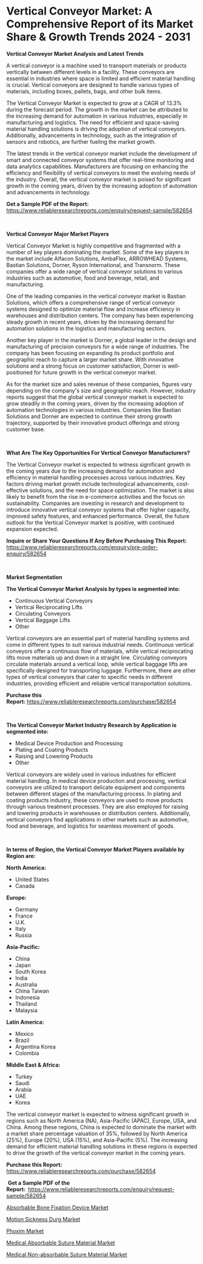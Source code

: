 <p><h1>Vertical Conveyor Market: A Comprehensive Report of its Market Share & Growth Trends 2024 - 2031</h1></p><p><strong>Vertical Conveyor Market Analysis and Latest Trends</strong></p>
<p><p>A vertical conveyor is a machine used to transport materials or products vertically between different levels in a facility. These conveyors are essential in industries where space is limited and efficient material handling is crucial. Vertical conveyors are designed to handle various types of materials, including boxes, pallets, bags, and other bulk items.</p><p>The Vertical Conveyor Market is expected to grow at a CAGR of 13.3% during the forecast period. The growth in the market can be attributed to the increasing demand for automation in various industries, especially in manufacturing and logistics. The need for efficient and space-saving material handling solutions is driving the adoption of vertical conveyors. Additionally, advancements in technology, such as the integration of sensors and robotics, are further fueling the market growth.</p><p>The latest trends in the vertical conveyor market include the development of smart and connected conveyor systems that offer real-time monitoring and data analytics capabilities. Manufacturers are focusing on enhancing the efficiency and flexibility of vertical conveyors to meet the evolving needs of the industry. Overall, the vertical conveyor market is poised for significant growth in the coming years, driven by the increasing adoption of automation and advancements in technology.</p></p>
<p><strong>Get a Sample PDF of the Report:&nbsp;</strong> <a href="https://www.reliableresearchreports.com/enquiry/request-sample/582654">https://www.reliableresearchreports.com/enquiry/request-sample/582654</a></p>
<p>&nbsp;</p>
<p><strong>Vertical Conveyor Major Market Players</strong></p>
<p><p>Vertical Conveyor Market is highly competitive and fragmented with a number of key players dominating the market. Some of the key players in the market include Alfacon Solutions, AmbaFlex, ARROWHEAD Systems, Bastian Solutions, Dorner, Ryson International, and Transnorm. These companies offer a wide range of vertical conveyor solutions to various industries such as automotive, food and beverage, retail, and manufacturing.</p><p>One of the leading companies in the vertical conveyor market is Bastian Solutions, which offers a comprehensive range of vertical conveyor systems designed to optimize material flow and increase efficiency in warehouses and distribution centers. The company has been experiencing steady growth in recent years, driven by the increasing demand for automation solutions in the logistics and manufacturing sectors.</p><p>Another key player in the market is Dorner, a global leader in the design and manufacturing of precision conveyors for a wide range of industries. The company has been focusing on expanding its product portfolio and geographic reach to capture a larger market share. With innovative solutions and a strong focus on customer satisfaction, Dorner is well-positioned for future growth in the vertical conveyor market.</p><p>As for the market size and sales revenue of these companies, figures vary depending on the company's size and geographic reach. However, industry reports suggest that the global vertical conveyor market is expected to grow steadily in the coming years, driven by the increasing adoption of automation technologies in various industries. Companies like Bastian Solutions and Dorner are expected to continue their strong growth trajectory, supported by their innovative product offerings and strong customer base.</p></p>
<p>&nbsp;</p>
<p><strong>What Are The Key Opportunities For Vertical Conveyor Manufacturers?</strong></p>
<p><p>The Vertical Conveyor market is expected to witness significant growth in the coming years due to the increasing demand for automation and efficiency in material handling processes across various industries. Key factors driving market growth include technological advancements, cost-effective solutions, and the need for space optimization. The market is also likely to benefit from the rise in e-commerce activities and the focus on sustainability. Companies are investing in research and development to introduce innovative vertical conveyor systems that offer higher capacity, improved safety features, and enhanced performance. Overall, the future outlook for the Vertical Conveyor market is positive, with continued expansion expected.</p></p>
<p><strong>Inquire or Share Your Questions If Any Before Purchasing This Report:</strong> <a href="https://www.reliableresearchreports.com/enquiry/pre-order-enquiry/582654">https://www.reliableresearchreports.com/enquiry/pre-order-enquiry/582654</a></p>
<p>&nbsp;</p>
<p><strong>Market Segmentation</strong></p>
<p><strong>The Vertical Conveyor Market Analysis by types is segmented into:</strong></p>
<p><ul><li>Continuous Vertical Conveyors</li><li>Vertical Reciprocating Lifts</li><li>Circulating Conveyors</li><li>Vertical Baggage Lifts</li><li>Other</li></ul></p>
<p><p>Vertical conveyors are an essential part of material handling systems and come in different types to suit various industrial needs. Continuous vertical conveyors offer a continuous flow of materials, while vertical reciprocating lifts move materials up and down in a straight line. Circulating conveyors circulate materials around a vertical loop, while vertical baggage lifts are specifically designed for transporting luggage. Furthermore, there are other types of vertical conveyors that cater to specific needs in different industries, providing efficient and reliable vertical transportation solutions.</p></p>
<p><strong>Purchase this Report:&nbsp;</strong><a href="https://www.reliableresearchreports.com/purchase/582654">https://www.reliableresearchreports.com/purchase/582654</a></p>
<p>&nbsp;</p>
<p><strong>The Vertical Conveyor Market Industry Research by Application is segmented into:</strong></p>
<p><ul><li>Medical Device Production and Processing</li><li>Plating and Coating Products</li><li>Raising and Lowering Products</li><li>Other</li></ul></p>
<p><p>Vertical conveyors are widely used in various industries for efficient material handling. In medical device production and processing, vertical conveyors are utilized to transport delicate equipment and components between different stages of the manufacturing process. In plating and coating products industry, these conveyors are used to move products through various treatment processes. They are also employed for raising and lowering products in warehouses or distribution centers. Additionally, vertical conveyors find applications in other markets such as automotive, food and beverage, and logistics for seamless movement of goods.</p></p>
<p>&nbsp;</p>
<p><strong>In terms of Region, the Vertical Conveyor Market Players available by Region are:</strong></p>
<p>
    <p> <strong> North America: </strong>
        <ul>
            <li>United States</li>
            <li>Canada</li>
        </ul>
        </p> 
    <p> <strong> Europe: </strong>
        <ul>
            <li>Germany</li>
            <li>France</li>
            <li>U.K.</li>
            <li>Italy</li>
            <li>Russia</li>
        </ul>
        </p> 
    <p> <strong> Asia-Pacific: </strong>
        <ul>
            <li>China</li>
            <li>Japan</li>
            <li>South Korea</li>
            <li>India</li>
            <li>Australia</li>
            <li>China Taiwan</li>
            <li>Indonesia</li>
            <li>Thailand</li>
            <li>Malaysia</li>
        </ul>
        </p> 
    <p> <strong> Latin America: </strong>
        <ul>
            <li>Mexico</li>
            <li>Brazil</li>
            <li>Argentina Korea</li>
            <li>Colombia</li>
        </ul>
        </p> 
    <p> <strong> Middle East & Africa: </strong>
        <ul>
            <li>Turkey</li>
            <li>Saudi</li>
            <li>Arabia</li>
            <li>UAE</li>
            <li>Korea</li>
        </ul>
    </p>
    </p>
<p><p>The vertical conveyor market is expected to witness significant growth in regions such as North America (NA), Asia-Pacific (APAC), Europe, USA, and China. Among these regions, China is expected to dominate the market with a market share percentage valuation of 35%, followed by North America (25%), Europe (20%), USA (15%), and Asia-Pacific (5%). The increasing demand for efficient material handling solutions in these regions is expected to drive the growth of the vertical conveyor market in the coming years.</p></p>
<p><strong>Purchase this Report: </strong><a href="https://www.reliableresearchreports.com/purchase/582654">https://www.reliableresearchreports.com/purchase/582654</a></p>
<p>&nbsp;<strong>Get a Sample PDF of the Report:&nbsp;&nbsp;</strong><a href="https://www.reliableresearchreports.com/enquiry/request-sample/582654">https://www.reliableresearchreports.com/enquiry/request-sample/582654</a></p>
<p><strong></strong></p>
<p><p><a href="https://medium.com/@leeullrich2023/absorbable-bone-fixation-device-market-outlook-industry-overview-and-forecast-2024-to-2031-3e885dbb109f">Absorbable Bone Fixation Device Market</a></p><p><a href="https://github.com/peachesmcdowel1/Market-Research-Report-List-1/blob/main/motion-sickness-durg-market.md">Motion Sickness Durg Market</a></p><p><a href="https://github.com/redneck06/Market-Research-Report-List-2/blob/main/phoxim-market.md">Phoxim Market</a></p><p><a href="https://medium.com/@leeullrich2023/medical-absorbable-suture-material-market-the-key-to-successful-business-strategy-forecast-till-20431e7a46de">Medical Absorbable Suture Material Market</a></p><p><a href="https://medium.com/@leeullrich2023/medical-non-absorbable-suture-material-market-report-reveals-the-latest-trends-and-growth-b12aec3d6305">Medical Non-absorbable Suture Material Market</a></p></p>